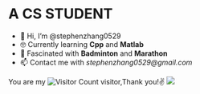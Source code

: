 # A CS STUDENT
- 👋 Hi, I’m @stephenzhang0529
- 🤓 Currently learning **Cpp** and **Matlab**
- 🤩 Fascinated with **Badminton** and **Marathon**
- 📫 Contact me with _stephenzhang0529@gmail.com_

You are my ![Visitor Count](https://profile-counter.glitch.me/stephenzhang0529/count.svg) visitor,Thank you!✌️
![](https://img.shields.io/badge/Gmail-D14836?style=for-the-badge&logo=gmail&logoColor=white)



<!---
stephenzhang0529/stephenzhang0529 is a ✨ special ✨ repository because its `README.md` (this file) appears on your GitHub profile.
You can click the Preview link to take a look at your changes.
--->
